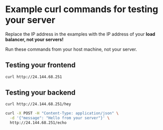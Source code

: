 # Example curl commands for testing your server

Replace the IP address in the examples with the IP address of your **load balancer, not your servers!**

Run these commands from your host machine, not your server.

## Testing your frontend

```bash
curl http://24.144.68.251
```

## Testing your backend

```bash
curl http://24.144.68.251/hey
```

```bash
curl -X POST -H "Content-Type: application/json" \
  -d '{"message": "Hello from your server"}' \
  http://24.144.68.251/echo
```
